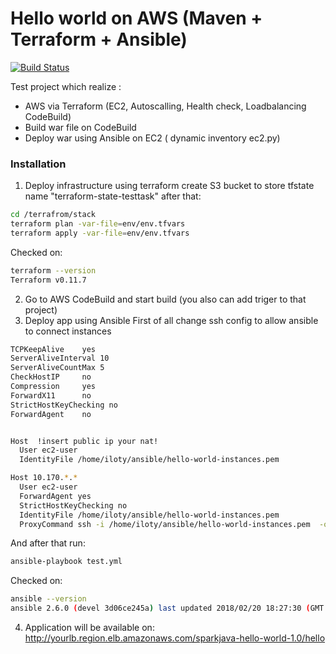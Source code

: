 # Hello world on AWS (Maven + Terraform + Ansible)

[![Build Status](https://travis-ci.org/joemccann/dillinger.svg?branch=master)](https://travis-ci.org/joemccann/dillinger)

Test project which realize :

  - AWS via Terraform (EC2, Autoscalling, Health check, Loadbalancing CodeBuild)
  - Build war file on CodeBuild
  - Deploy war using Ansible on EC2 ( dynamic inventory ec2.py)

### Installation
1. Deploy infrastructure using terraform
create S3 bucket to store tfstate name "terraform-state-testtask"
after that:
```sh
cd /terrafrom/stack
terraform plan -var-file=env/env.tfvars
terraform apply -var-file=env/env.tfvars
```
Checked  on:
```sh
terraform --version
Terraform v0.11.7
```
2. Go to AWS CodeBuild and start build (you also can add triger to that project)
3. Deploy app using Ansible
First of all change ssh config to allow ansible to connect instances
```sh
TCPKeepAlive    yes
ServerAliveInterval 10
ServerAliveCountMax 5
CheckHostIP     no
Compression     yes
ForwardX11      no
StrictHostKeyChecking no
ForwardAgent    no


Host  !insert public ip your nat!
  User ec2-user
  IdentityFile /home/iloty/ansible/hello-world-instances.pem

Host 10.170.*.*
  User ec2-user
  ForwardAgent yes
  StrictHostKeyChecking no
  IdentityFile /home/iloty/ansible/hello-world-instances.pem
  ProxyCommand ssh -i /home/iloty/ansible/hello-world-instances.pem  -o StrictHostKeyChecking=no ec2-user@18.222.182.165 nc %h %p
```
And after that run:
```sh
ansible-playbook test.yml
```
Checked  on:
```sh
ansible --version
ansible 2.6.0 (devel 3d06ce245a) last updated 2018/02/20 18:27:30 (GMT +300)
```
4. Application will be available on:
http://yourlb.region.elb.amazonaws.com/sparkjava-hello-world-1.0/hello

